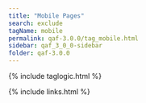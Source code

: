 ```yaml
---
title: "Mobile Pages"
search: exclude
tagName: mobile
permalink: qaf-3.0.0/tag_mobile.html
sidebar: qaf_3_0_0-sidebar
folder: qaf-3.0.0
---
```

{% include taglogic.html %}

{% include links.html %}
